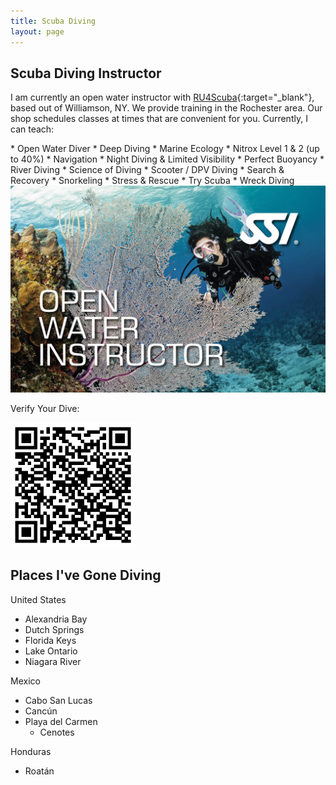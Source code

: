 ```yaml
---
title: Scuba Diving
layout: page
---
```

Scuba Diving Instructor
--------------------
I am currently an open water instructor with [RU4Scuba](https://www.ru4scubaa.com){:target="_blank"}, based out of Williamson, NY. We provide training in the Rochester area. Our shop schedules classes at times that are convenient for you. Currently, I can teach:

<div class="row mb-2">
  <div class="col-sm-12 col-md-6 text-center" markdown="1">
  * Open Water Diver
  * Deep Diving
  * Marine Ecology
  * Nitrox Level 1 & 2 (up to 40%)
  * Navigation
  * Night Diving & Limited Visibility
  * Perfect Buoyancy
  * River Diving
  * Science of Diving
  * Scooter / DPV Diving
  * Search & Recovery
  * Snorkeling
  * Stress & Rescue
  * Try Scuba
  * Wreck Diving
  </div>
  <div class="col-sm-12 col-md-6 text-center">
    <img src="/assets/img/ssi_owi.jpg" class="w-75" alt="SSI open water instructor card" />
    <p class="my-0">Verify Your Dive:</p>
    <img src="/assets/img/100883.png" alt="Logan's QR code" style="width: 75%; max-width: 200px;" />
  </div>
</div>




Places I've Gone Diving
-----------------------
United States
* Alexandria Bay
* Dutch Springs
* Florida Keys
* Lake Ontario
* Niagara River

Mexico
* Cabo San Lucas
* Cancún
* Playa del Carmen
  * Cenotes

Honduras
* Roatán
